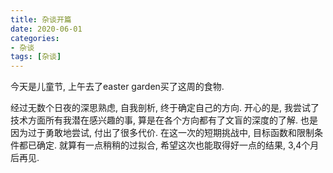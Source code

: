 ```yaml
---
title: 杂谈开篇
date: 2020-06-01
categories: 
- 杂谈
tags: [杂谈]
---
```


今天是儿童节, 上午去了easter garden买了这周的食物.
<!--more-->

经过无数个日夜的深思熟虑, 自我剖析, 终于确定自己的方向. 开心的是, 我尝试了技术方面所有我潜在感兴趣的事, 算是在各个方向都有了文盲的深度的了解. 也是因为过于勇敢地尝试, 付出了很多代价. 在这一次的短期挑战中, 目标函数和限制条件都已确定. 就算有一点稍稍的过拟合, 希望这次也能取得好一点的结果, 3,4个月后再见.